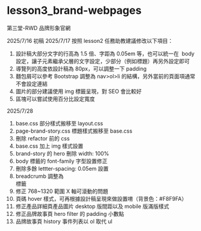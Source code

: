 # lesson3_brand-webpages

第三堂-RWD 品牌形象官網

2025/7/16 初稿
2025/7/17 按照 lesson2 任務助教建議修改以下項目：

1.  設計稿大部分文字的行高為 1.5 倍、字距為 0.05em 等，也可以統一在  body  設定，讓子元素繼承父層的文字設定，少部分（例如標題）再另外設定即可
2.  導覽列的高度依設計稿為 80px，可以調整一下 padding
3.  麵包屑可以參考 Bootstrap 調整為 nav>ol>li 的結構，另外當前的頁面項通常不會設定連結
4.  圖片的部分建議使用 img 標籤呈現，對 SEO 會比較好
5.  區塊可以嘗試使用百分比設定寬度

2025/7/28

1. base.css 部分樣式搬移至 layout.css
2. page-brand-story.css 標題樣式搬移至 base.css
3. 刪除 refactor 前的 css
4. base.css 加上 img 樣式設置
5. brand-story 的 hero 刪除 width: 100%
6. body 標籤的 font-family 字型設置修正
7. 刪除多餘 lettter-spacing: 0.05em 設置
8. breadcrumb 調整為 <nav> 標籤
9. 修正 768~1320 範圍 X 軸可滾動的問題
10. 頁碼 hover 樣式，可再根據設計稿呈現來做設置唷（背景色：#F8F9FA）
11. 修正產品詳細頁產品圖片 desktop 版間距以及 mobile 版滿版樣式
12. 修正品牌故事頁 hero filter 的 padding 小數點
13. 品牌故事頁 history 事件列表以 ol 取代 ul
